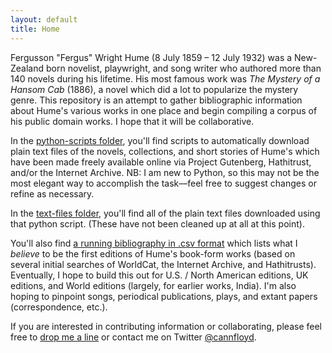 ```yaml
---
layout: default
title: Home
---
```


Fergusson "Fergus" Wright Hume (8 July 1859 – 12 July 1932) was a New-Zealand born novelist, playwright, and song writer who authored more than 140 novels during his lifetime. His most famous work was <em>The Mystery of a Hansom Cab</em> (1886), a novel which did a lot to popularize the mystery genre. This repository is an attempt to gather bibliographic information about Hume's various works in one place and begin compiling a corpus of his public domain works. I hope that it will be collaborative. 


In the [python-scripts folder](www.HumeBib.github.io/python-scripts/), you'll find scripts to automatically download plain text files of the novels, collections, and short stories of Hume's which have been made freely available online via Project Gutenberg, Hathitrust, and/or the Internet Archive. NB: I am new to Python, so this may not be the most elegant way to accomplish the task––feel free to suggest changes or refine as necessary.

In the [text-files folder](www.HumeBib.github.io/text-files/), you'll find all of the plain text files downloaded using that python script. (These have not been cleaned up at all at this point).

You'll also find [a running bibliography in .csv format](/HumeBib.csv) which lists what I *believe* to be the first editions of Hume's book-form works (based on several initial searches of WorldCat, the Internet Archive, and Hathitrusts). Eventually, I hope to build this out for U.S. / North American editions, UK editions, and World editions (largely, for earlier works, India). I'm also hoping to pinpoint songs, periodical publications, plays, and extant papers (correspondence, etc.). 

If you are interested in contributing information or collaborating, please feel free to <a href="mailto:hume.bib@gmail.com">drop me a line</a> or contact me on Twitter <a href="https://twitter.com/home?prefetchTimestamp=1566576602729">@cannfloyd</a>. 



